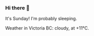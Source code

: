 ### Hi there :wave:

It's Sunday! I'm probably sleeping.

Weather in Victoria BC: cloudy, at +11°C.
